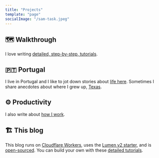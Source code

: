 ```yaml
---
title: "Projects"
template: "page"
socialImage: "/sam-task.jpeg"
---
```


## 🗺️ Walkthrough

I love writing [detailed, step-by-step, tutorials](https://blog.samrhea.com/category/walkthrough/).

## 🇵🇹 Portugal

I live in Portugal and I like to jot down stories about [life here](https://blog.samrhea.com/tag/portugal/). Sometimes I share anecdotes about where I grew up, [Texas](https://blog.samrhea.com/tag/texas/).

## ⚙️ Productivity

I also write about [how I work](https://blog.samrhea.com/category/productivity/).

## 🏗️ This blog

This blog runs on [Cloudflare Workers](https://workers.cloudflare.com/), uses the [Lumen v2 starter](https://www.gatsbyjs.com/starters/GatsbyCentral/gatsby-v2-starter-lumen), and is [open-sourced](https://github.com/TownLake/blog-samrhea). You can build your own with these [detailed tutorials](https://blog.samrhea.com/posts/2020/migrate-blog-to-workers).
